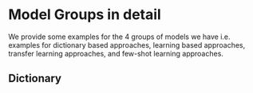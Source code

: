 # Model Groups in detail

We provide some examples for the 4 groups of models we have i.e. examples for dictionary based approaches, learning based approaches, transfer learning approaches, and few-shot learning approaches.

## Dictionary
